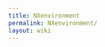 ```yaml
---
title: NXenvironment
permalink: NXenvironment/
layout: wiki
---
```


<nxformat file="NXenvironment.xml"></nxformat>
